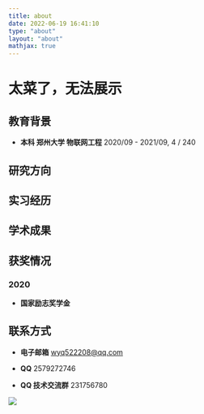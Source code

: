 ```yaml
---
title: about
date: 2022-06-19 16:41:10
type: "about"
layout: "about"
mathjax: true
---
```



<!-- ## CV

[中文版](/medias/files/cv-zh.pdf)
[English Version](/medias/files/cv-en.pdf) -->

# 太菜了，无法展示

## 教育背景

* <b>本科 郑州大学 物联网工程</b>
2020/09 - 2021/09, 4 / 240


## 研究方向


## 实习经历


## 学术成果


## 获奖情况
### 2020
* <b>国家励志奖学金</b>

## 联系方式
* <b>电子邮箱</b>
wyq522208@qq.com

* <b>QQ</b>
2579272746

* <b>QQ 技术交流群</b>
231756780

![](/medias/gzh.jpg)